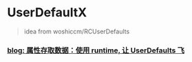# UserDefaultX


> idea from woshiccm/RCUserDefaults




### [blog: 属性存取数据：使用 runtime, 让 UserDefaults 飞](https://juejin.cn/post/6948674325603942407)
